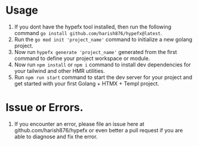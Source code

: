 # Usage

1. If you dont have the hypefx tool installed, then run the following command `go install github.com/harish876/hypefx@latest`.
2. Run the `go mod init 'project_name'` command to initialize a new golang project.
3. Now run `hypefx generate 'project_name'` generated from the first command to define your project workspace or module.
4. Now run `npm install` or `npm i` command to install dev dependencies for your tailwind and other HMR utilities.
5. Run `npm run start` command to start the dev server for your project and get started with your first Golang + HTMX + Templ project.



# Issue or Errors.

1. If you encounter an error, please file an issue here at github.com/harish876/hypefx or even better a pull request if you are able to diagnose and fix the error.